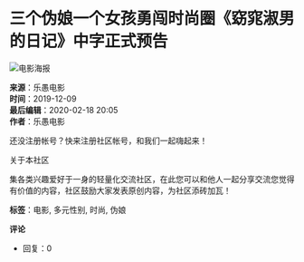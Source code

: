 # 三个伪娘一个女孩勇闯时尚圈《窈窕淑男的日记》中字正式预告

![电影海报](https://bbs.leyuxyz.com/uploads/201912/09/15759016319780.jpeg)

**来源**：乐愚电影  
**时间**：2019-12-09  
**最后编辑**：2020-02-18 20:05  
**作者**：乐愚电影  

还没注册帐号？快来注册社区帐号，和我们一起嗨起来！

关于本社区

集各类兴趣爱好于一身的轻量化交流社区，在此您可以和他人一起分享交流您觉得有价值的内容，社区鼓励大家发表原创内容，为社区添砖加瓦！  

**标签**：电影, 多元性别, 时尚, 伪娘  

**评论**  
- 回复：0